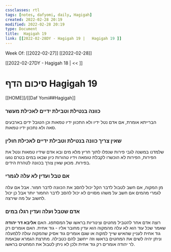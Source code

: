 ```yaml
---
cssclasses: rtl
tags: [notes, dafyomi, daily, Hagigah] 
created: 2022-02-28 20:19
modified: 2022-02-28 20:19
type: Document
title:  Hagigah 19
link: [[2022-02-28DY - Hagigah 19 |   Hagigah 19 ]]
---
```

Week Of: [[2022-02-27]]
[[2022-02-28]]

[[2022-02-27DY - Hagigah 18 | << ]] 

# סיכום הדף  Hagigah 19

[[HOME]]/[[Daf Yomi##Hagigah]]

### כוונה בנטילת וטבילת ידיים לאכילת מעשר
הברייתא אומרת, אם אדם נטל ידיו ולא התכוון ידיו טמאות וכן הטובל ידים בארבעים סאה ולא נתכוון ידיו טמאות.
### שאין צריך כוונה בנטילת וטבילת ידיים לאכילת חולין
שלמדנו במשנה לגבי פירות שנפלו לתוך חריץ מלא מים ובא אדם שידיו טמאות ונטל את הפירות, הפירות לא הוכשרו לקבלת טומאה וידיו טהורות כיון שבאו במים בטרם נגעו בפירות. מכאן שאין צורך בכוונה לטהרת הידים.
### אם טבל ועדין לא עלה לגמרי 
מן המקוה, אם חשב לטבול לדבר הקל יכול להסב את הכוונה לדבר חמור. אבל אם עלה לגמרי מהמים אם חשב על משהו מסויים לא יכול להסב לדבר החמור יותר אבל כן יכול לחשוב על מה שירצה.
### אדם שטבל ועלה ועדין רגלו במים
רוצה אדם אחר להטביל מחטים וצינוריות בראשו של המסתפג. האם **אליבא דר יהודה** שאמר שכל עוד הוא לא עלה מהמקוה הוא עדין מחובר אליו - גוד אחית. האם אומרים רק גוד אחית לעניין שהאיש שייך למקוה או שגם אומרים גוד אסיק שהמקוה עולה ללמעלה וניתן יהיה לשים את המחטים בראשו וזה ייחשב להם כטבילה. 
מתרצת הגמרא שבאמת לר יהודה אומרים רק גוד אחית ולכן לא ניתן לטבול את המחטים בראשו.
###  